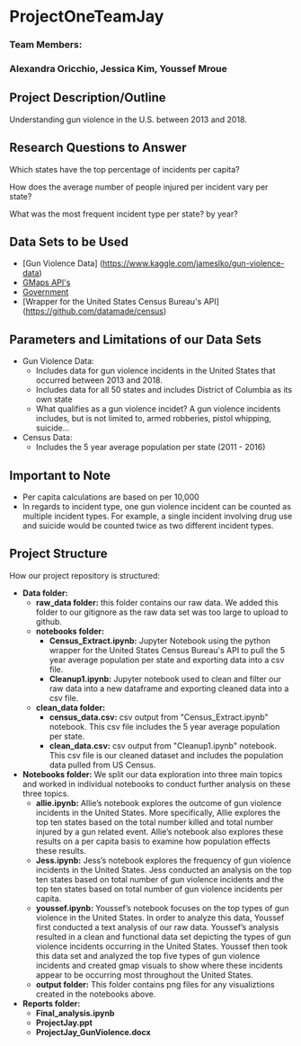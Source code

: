 # ProjectOneTeamJay
### Team Members:
### Alexandra Oricchio, Jessica Kim, Youssef Mroue

## Project Description/Outline
Understanding gun violence in the U.S. between 2013 and 2018.

## Research Questions to Answer
Which states have the top percentage of incidents per capita?

How does the average number of people injured per incident vary per state?

What was the most frequent incident type per state? by year?
  
## Data Sets to be Used
* [Gun Violence Data] (https://www.kaggle.com/jameslko/gun-violence-data)
* [GMaps API's](developers.google.com/apis-explorer)
* [Government](census.gov/data.html)
* [Wrapper for the United States Census Bureau's API] (https://github.com/datamade/census)

## Parameters and Limitations of our Data Sets
* Gun Violence Data:
  * Includes data for gun violence incidents in the United States that occurred between 2013 and 2018.
  * Includes data for all 50 states and includes District of Columbia as its own state
  * What qualifies as a gun violence incidet? A gun violence incidents includes, but is not limited to, armed robberies, pistol whipping, suicide...
* Census Data:
  * Includes the 5 year average population per state (2011 - 2016)
  
 ## Important to Note
 * Per capita calculations are based on per 10,000
 * In regards to incident type, one gun violence incident can be counted as multiple incident types. For example, a single incident involving drug use and suicide would be counted twice as two different incident types.
 
 ## Project Structure
How our project repository is structured:
* __Data folder:__
  * __raw_data folder:__ this folder contains our raw data. We added this folder to our gitignore as the raw data set was too large to upload to github. 
  * __notebooks folder:__
    * __Census_Extract.ipynb:__ Jupyter Notebook using the python wrapper for the United States Census Bureau's API to pull the 5 year average population per state and exporting data into a csv file. 
    * __Cleanup1.ipynb:__ Jupyter notebook used to clean and filter our raw data into a new dataframe and exporting cleaned data into a csv file. 
   * __clean_data folder:__
      * __census_data.csv:__ csv output from "Census_Extract.ipynb" notebook. This csv file includes the 5 year average population per state.
      * __clean_data.csv:__ csv output from "Cleanup1.ipynb" notebook. This csv file is our cleaned dataset and includes the population data pulled from US Census. 
* __Notebooks folder:__ We split our data exploration into three main topics and worked in individual notebooks to conduct further analysis on these three topics. 
    * __allie.ipynb:__ Allie’s notebook explores the outcome of gun violence incidents in the United States. More specifically, Allie explores the top ten states based on the total number killed and total number injured by a gun related event. Allie’s notebook also explores these results on a per capita basis to examine how population effects these results.  
    * __Jess.ipynb:__ Jess’s notebook explores the frequency of gun violence incidents in the United States. Jess conducted an analysis on the top ten states based on total number of gun violence incidents and the top ten states based on total number of gun violence incidents per capita. 
    * __youssef.ipynb:__ Youssef’s notebook focuses on the top types of gun violence in the United States. In order to analyze this data, Youssef first conducted a text analysis of our raw data. Youssef’s analysis resulted in a clean and functional data set depicting the types of gun violence incidents occurring in the United States. Youssef then took this data set and analyzed the top five types of gun violence incidents and created gmap visuals to show where these incidents appear to be occurring most throughout the United States. 
  * __output folder:__ This folder contains png files for any visualiztions created in the notebooks above. 
 * __Reports folder:__
    * __Final_analysis.ipynb__
    * __ProjectJay.ppt__
    * __ProjectJay_GunViolence.docx__
  

